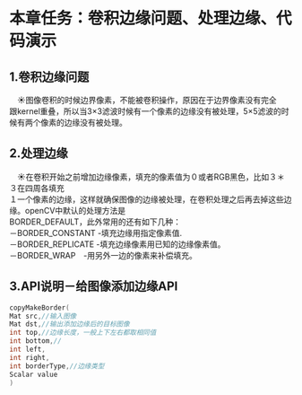 # **本章任务：卷积边缘问题、处理边缘、代码演示**
## **1.卷积边缘问题**  
&emsp;&#9728;图像卷积的时候边界像素，不能被卷积操作，原因在于边界像素没有完全  
跟kernel重叠，所以当3×3滤波时候有一个像素的边缘没有被处理，5×5滤波的时候有两个像素的边缘没有被处理。    
## **2.处理边缘**  
&emsp;&#9728;在卷积开始之前增加边缘像素，填充的像素值为０或者RGB黑色，比如３＊３在四周各填充  
１一个像素的边缘，这样就确保图像的边缘被处理，在卷积处理之后再去掉这些边缘。openCV中默认的处理方法是  
BORDER_DEFAULT，此外常用的还有如下几种：  
－BORDER_CONSTANT -填充边缘用指定像素值.    
－BORDER_REPLICATE -填充边缘像素用已知的边缘像素值。  
－BORDER_WRAP　-用另外一边的像素来补偿填充。  
## **3.API说明－给图像添加边缘API**  
```C++
copyMakeBorder(
Mat src,//输入图像
Mat dst,//输出添加边缘后的目标图像
int top,//边缘长度，一般上下左右都取相同值
int bottom,//
int left,
int right,
int borderType,//边缘类型
Scalar value
)
```
